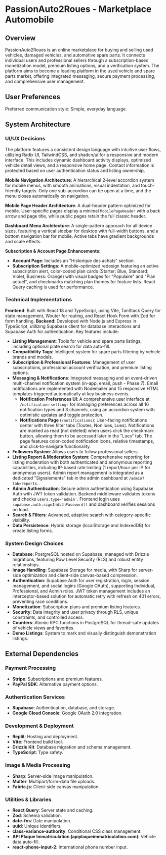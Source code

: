 # PassionAuto2Roues - Marketplace Automobile

## Overview
PassionAuto2Roues is an online marketplace for buying and selling used vehicles, damaged vehicles, and automotive spare parts. It connects individual users and professional sellers through a subscription-based monetization model, premium listing options, and a verification system. The platform aims to become a leading platform in the used vehicle and spare parts market, offering integrated messaging, secure payment processing, and comprehensive user management.

## User Preferences
Preferred communication style: Simple, everyday language.

## System Architecture

### UI/UX Decisions
The platform features a consistent design language with intuitive user flows, utilizing Radix UI, TailwindCSS, and shadcn/ui for a responsive and modern interface. This includes dynamic dashboard activity displays, optimized vehicle detail views, and a responsive home page. Contact information is protected based on user authentication status and listing ownership.

**Mobile Navigation Architecture**: A hierarchical 2-level accordion system for mobile menus, with smooth animations, visual indentation, and touch-friendly targets. Only one sub-accordion can be open at a time, and the menu closes automatically on navigation.

**Mobile Page Header Architecture**: A dual-header pattern optimized for mobile. User-specific pages display a minimal `MobilePageHeader` with a back arrow and page title, while public pages retain the full classic header.

**Dashboard Menu Architecture**: A single-pattern approach for all device sizes, featuring a vertical sidebar for desktop with full-width buttons, and a bottom navigation bar for mobile. Active tabs have gradient backgrounds and scale effects.

**Subscription & Account Page Enhancements**:
- **Account Page**: Includes an "Historique des achats" section.
- **Subscription Settings**: A mobile-optimized redesign featuring an active subscription alert, color-coded plan cards (Starter: Blue, Standard: Violet, Business: Orange) with visual badges for "Populaire" and "Plan actuel", and checkmarks matching plan themes for feature lists. React Query caching is used for performance.

### Technical Implementations
**Frontend**: Built with React 18 and TypeScript, using Vite, TanStack Query for state management, Wouter for routing, and React Hook Form with Zod for form handling.
**Backend**: Developed with Node.js and Express in TypeScript, utilizing Supabase client for database interactions and Supabase Auth for authentication. Key features include:
- **Listing Management**: Tools for vehicle and spare parts listings, including optional plate search for data auto-fill.
- **Compatibility Tags**: Intelligent system for spare parts filtering by vehicle brands and models.
- **Subscription & Professional Features**: Management of user subscriptions, professional account verification, and premium listing options.
- **Messaging & Notifications**: Integrated messaging and an event-driven multi-channel notification system (in-app, email, push - Phase 7). Email notifications are implemented with Nodemailer and 15 responsive HTML templates triggered automatically at key business events.
  - **Notification Preferences UI**: A comprehensive user interface at `/notification-settings` for managing preferences across all 16 notification types and 3 channels, using an accordion system with optimistic updates and toggle protection.
  - **Notifications Page** (`/notifications`): User-facing notifications center with three filter tabs (Toutes, Non lues, Lues). Notifications are marked as read (not deleted) when users click the checkmark button, allowing them to be accessed later in the "Lues" tab. The page features color-coded notification icons, relative timestamps, and click-to-navigate functionality.
- **Followers System**: Allows users to follow professional sellers.
- **Listing Report & Moderation System**: Comprehensive reporting for listing moderation with both authenticated and anonymous reporting capabilities, including IP-based rate limiting (1 report/hour per IP for anonymous users). Admin report management is integrated as a dedicated "Signalements" tab in the admin dashboard at `/admin?tab=reports`.
- **Admin Authentication**: Secure admin authentication using Supabase Auth with JWT token validation. Backend middleware validates tokens and checks `users.type='admin'`. Frontend login uses `supabase.auth.signInWithPassword()` and dashboard verifies sessions on load.
- **Search & Filters**: Advanced, adaptive search with category-specific visibility.
- **Data Persistence**: Hybrid storage (localStorage and IndexedDB) for create listing forms.

### System Design Choices
- **Database**: PostgreSQL hosted on Supabase, managed with Drizzle migrations, featuring Row Level Security (RLS) and robust entity relationships.
- **Image Handling**: Supabase Storage for media, with Sharp for server-side optimization and client-side canvas-based compression.
- **Authentication**: Supabase Auth for user registration, login, session management, and social logins (Google OAuth), supporting Individual, Professional, and Admin roles. JWT token management includes an interceptor-based solution for automatic retry with refresh on 401 errors, preventing race conditions.
- **Monetization**: Subscription plans and premium listing features.
- **Security**: Data integrity and user privacy through RLS, unique constraints, and controlled access.
- **Counters**: Atomic RPC functions in PostgreSQL for thread-safe updates of vehicle views and favorites.
- **Demo Listings**: System to mark and visually distinguish demonstration listings.

## External Dependencies

### Payment Processing
- **Stripe**: Subscriptions and premium features.
- **PayPal SDK**: Alternative payment options.

### Authentication Services
- **Supabase**: Authentication, database, and storage.
- **Google Cloud Console**: Google OAuth 2.0 integration.

### Development & Deployment
- **Replit**: Hosting and deployment.
- **Vite**: Frontend build tool.
- **Drizzle Kit**: Database migration and schema management.
- **TypeScript**: Type safety.

### Image & Media Processing
- **Sharp**: Server-side image manipulation.
- **Multer**: Multipart/form-data file uploads.
- **Fabric.js**: Client-side canvas manipulation.

### Utilities & Libraries
- **React Query**: Server state and caching.
- **Zod**: Schema validation.
- **date-fns**: Date manipulation.
- **uuid**: Unique identifiers.
- **class-variance-authority**: Conditional CSS class management.
- **API Plaque Immatriculation (apiplaqueimmatriculation.com)**: Vehicle data auto-fill.
- **react-phone-input-2**: International phone number input.